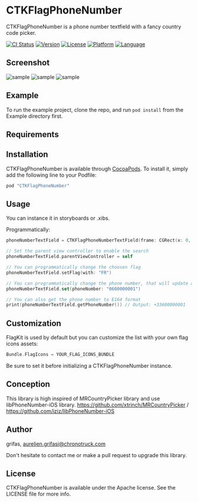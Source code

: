 # CTKFlagPhoneNumber

CTKFlagPhoneNumber is a phone number textfield with a fancy country code picker.   

[![CI Status](http://img.shields.io/travis/grifas/CTKFlagPhoneNumber.svg?style=flat)](https://travis-ci.org/chronotruck/CTKFlagPhoneNumber)
[![Version](https://img.shields.io/cocoapods/v/CTKFlagPhoneNumber.svg?style=flat)](http://cocoapods.org/pods/CTKFlagPhoneNumber)
[![License](https://img.shields.io/cocoapods/l/CTKFlagPhoneNumber.svg?style=flat)](http://cocoapods.org/pods/CTKFlagPhoneNumber)
[![Platform](https://img.shields.io/cocoapods/p/CTKFlagPhoneNumber.svg?style=flat)](http://cocoapods.org/pods/CTKFlagPhoneNumber)
[![Language](https://img.shields.io/badge/language-swift-brightgreen.svg?style=flat)](https://developer.apple.com/swift)

## Screenshot
![sample](Screenshot/screenshot_1.PNG)
![sample](Screenshot/screenshot_2.PNG)
![sample](Screenshot/screenshot_3.PNG)


## Example

To run the example project, clone the repo, and run `pod install` from the Example directory first.

## Requirements

## Installation

CTKFlagPhoneNumber is available through [CocoaPods](http://cocoapods.org). To install
it, simply add the following line to your Podfile:

```ruby
pod "CTKFlagPhoneNumber"
```

## Usage

You can instance it in storyboards or .xibs.

Programmatically:
```swift
phoneNumberTextField = CTKFlagPhoneNumberTextField(frame: CGRect(x: 0, y: 0, width: view.bounds.width - 16, height: 50))

// Set the parent view controller to enable the search
phoneNumberTextField.parentViewController = self

// You can programmatically change the choosen flag
phoneNumberTextField.setFlag(with: "FR")

// You can programmatically change the phone number, that will update automatically the flag image
phoneNumberTextField.set(phoneNumber: "0600000001")

// You can also get the phone number to E164 format
print(phoneNumberTextField.getPhoneNumber()) // Output: +33600000001

```

## Customization

FlagKit is used by default but you can customize the list with your own flag icons assets:
```swift
Bundle.FlagIcons = YOUR_FLAG_ICONS_BUNDLE
```
Be sure to set it before initializing a CTKFlagPhoneNumber instance.

## Conception
This library is high inspired of MRCountryPicker library and use libPhoneNumber-iOS library.
https://github.com/xtrinch/MRCountryPicker / https://github.com/iziz/libPhoneNumber-iOS 

## Author

grifas, aurelien.grifasi@chronotruck.com

Don't hesitate to contact me or make a pull request to upgrade this library.

## License

CTKFlagPhoneNumber is available under the Apache license. See the LICENSE file for more info.
